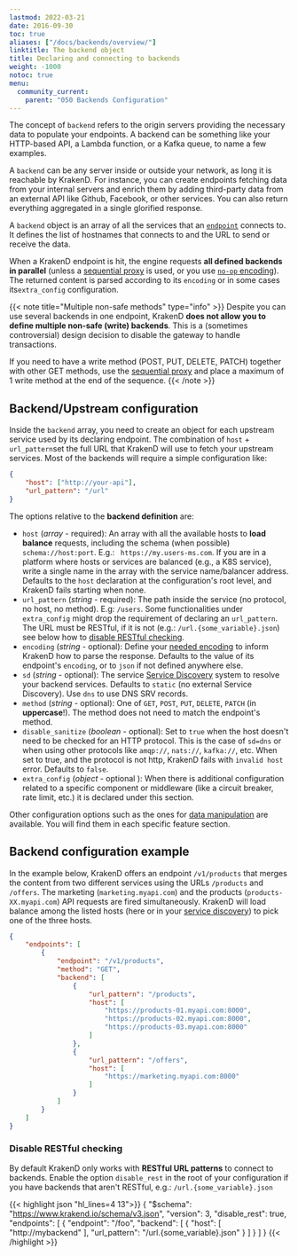 ```yaml
---
lastmod: 2022-03-21
date: 2016-09-30
toc: true
aliases: ["/docs/backends/overview/"]
linktitle: The backend object
title: Declaring and connecting to backends
weight: -1000
notoc: true
menu:
  community_current:
    parent: "050 Backends Configuration"
---
```

The concept of `backend` refers to the origin servers providing the necessary data to populate your endpoints. A backend can be something like your HTTP-based API, a Lambda function, or a Kafka queue, to name a few examples.

A `backend` can be any server inside or outside your network, as long it is reachable by KrakenD. For instance, you can create endpoints fetching data from your internal servers and enrich them by adding third-party data from an external API like Github, Facebook, or other services. You can also return everything aggregated in a single glorified response.

A `backend` object is an array of all the services that an [`endpoint`](/docs/endpoints/) connects to. It defines the list of hostnames that connects to and the URL to send or receive the data.

When a KrakenD endpoint is hit, the engine requests **all defined backends in parallel** (unless a [sequential proxy](/docs/endpoints/sequential-proxy/) is used, or you use [`no-op` encoding](/docs/endpoints/no-op/)). The returned content is parsed according to its `encoding` or in some cases its`extra_config` configuration.

{{< note title="Multiple non-safe methods" type="info" >}}
Despite you can use several backends in one endpoint, KrakenD **does not allow you to define multiple non-safe (write) backends**. This is a (sometimes controversial) design decision to disable the gateway to handle transactions.

If you need to have a write method (POST, PUT, DELETE, PATCH) together with other GET methods, use the [sequential proxy](/docs/endpoints/sequential-proxy/) and place a maximum of 1 write method at the end of the sequence.
{{< /note >}}


## Backend/Upstream configuration
Inside the `backend` array, you need to create an object for each upstream service used by its declaring endpoint. The combination of `host` + `url_pattern`set the full URL that KrakenD will use to fetch your upstream services. Most of the backends will require a simple configuration like:
```json
{
    "host": ["http://your-api"],
    "url_pattern": "/url"
}
```


The options relative to the **backend definition** are:

- `host` (*array* - required): An array with all the available hosts to **load balance** requests, including the schema (when possible) `schema://host:port`. E.g.: ` https://my.users-ms.com`. If you are in a platform where hosts or services are balanced (e.g., a K8S service), write a single name in the array with the service name/balancer address. Defaults to the `host` declaration at the configuration's root level, and KrakenD fails starting when none.
- `url_pattern` (*string* - required): The path inside the service (no protocol, no host, no method). E.g: `/users`. Some functionalities under `extra_config` might drop the requirement of declaring an `url_pattern`. The URL must be RESTful, if it is not (e.g.: `/url.{some_variable}.json`) see below how to [disable RESTful checking](#disable-restful-checking).
- `encoding` (*string* - optional): Define your [needed encoding](/docs/backends/supported-encodings/) to inform KrakenD how to parse the response. Defaults to the value of its endpoint's `encoding`, or to `json` if not defined anywhere else.
- `sd` (*string* - optional): The service [Service Discovery](/docs/backends/service-discovery/) system to resolve your backend services. Defaults to `static` (no external Service Discovery). Use `dns` to use DNS SRV records.
- `method` (*string* - optional): One of `GET`, `POST`, `PUT`, `DELETE`, `PATCH` (in **uppercase**!). The method does not need to match the endpoint's method.
- `disable_sanitize` (*boolean* - optional): Set to `true` when the host doesn't need to be checked for an HTTP protocol. This is the case of `sd=dns` or when using other protocols like `amqp://`, `nats://`, `kafka://`, etc. When set to true, and the protocol is not http, KrakenD fails with `invalid host` error. Defaults to `false`.
- `extra_config` (*object* - optional ): When there is additional configuration related to a specific component or middleware (like a circuit breaker, rate limit, etc.) it is declared under this section.

Other configuration options such as the ones for [data manipulation](/docs/backends/data-manipulation/) are available. You will find them in each specific feature section.

## Backend configuration example
In the example below, KrakenD offers an endpoint `/v1/products` that merges the content from two different services using the URLs `/products` and `/offers`. The marketing (`marketing.myapi.com`) and the products (`products-XX.myapi.com`) API requests are fired simultaneously. KrakenD will load balance among the listed hosts (here or in your [service discovery](/docs/backends/service-discovery/)) to pick one of the three hosts.

```json
{
    "endpoints": [
        {
            "endpoint": "/v1/products",
            "method": "GET",
            "backend": [
                {
                    "url_pattern": "/products",
                    "host": [
                        "https://products-01.myapi.com:8000",
                        "https://products-02.myapi.com:8000",
                        "https://products-03.myapi.com:8000"
                    ]
                },
                {
                    "url_pattern": "/offers",
                    "host": [
                        "https://marketing.myapi.com:8000"
                    ]
                }
            ]
        }
    ]
}
```




### Disable RESTful checking
By default KrakenD only works with **RESTful URL patterns** to connect to backends. Enable the option `disable_rest` in the root of your configuration if you have backends that aren't RESTful, e.g.: `/url.{some_variable}.json`

{{< highlight json "hl_lines=4 13">}}
{
  "$schema": "https://www.krakend.io/schema/v3.json",
  "version": 3,
  "disable_rest": true,
  "endpoints": [
    {
      "endpoint": "/foo",
      "backend": [
        {
          "host": [
            "http://mybackend"
          ],
          "url_pattern": "/url.{some_variable}.json"
        }
      ]
    }
  ]
}
{{< /highlight >}}
